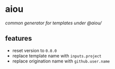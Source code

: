 # aiou
*common generator for templates under @aiou/*

## features

- reset version to `0.0.0`
- replace template name with `inputs.project`
- replace origination name with `github.user.name`